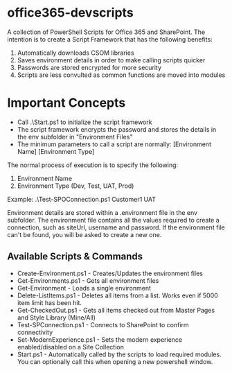 # office365-devscripts
A collection of PowerShell Scripts for Office 365 and SharePoint.  The intention is to create a Script Framework that has the following benefits:
1. Automatically downloads CSOM libraries
2. Saves environment details in order to make calling scripts quicker
3. Passwords are stored encrypted for more security
4. Scripts are less convulted as common functions are moved into modules

# Important Concepts
- Call .\Start.ps1 to initialize the script framework
- The script framework encrypts the password and stores the details in the env subfolder in "Environment Files"
- The minimum parameters to call a script are normally: [Environment Name] [Environment Type]

The normal process of execution is to specify the following:
1. Environment Name
2. Environment Type (Dev, Test, UAT, Prod)

Example: .\Test-SPOConnection.ps1 Customer1 UAT

Environment details are stored within a .environment file in the env subfolder. 
The environment file contains all the values required to create a connection, such as siteUrl, username and password.
If the environment file can't be found, you will be asked to create a new one.

## Available Scripts & Commands
- Create-Environment.ps1 - Creates/Updates the environment files
- Get-Environments.ps1 - Gets all environment files
- Get-Environment - Loads a single environment
- Delete-ListItems.ps1 - Deletes all items from a list.  Works even if 5000 item limit has been hit.
- Get-CheckedOut.ps1 - Gets all items checked out from Master Pages and Style Library (Mine/All)
- Test-SPConnection.ps1 - Connects to SharePoint to confirm connectivity
- Set-ModernExperience.ps1 - Sets the modern experience enabled/disabled on a Site Collection
- Start.ps1 - Automatically called by the scripts to load required modules.  You can optionally call this when opening a new powershell window.

